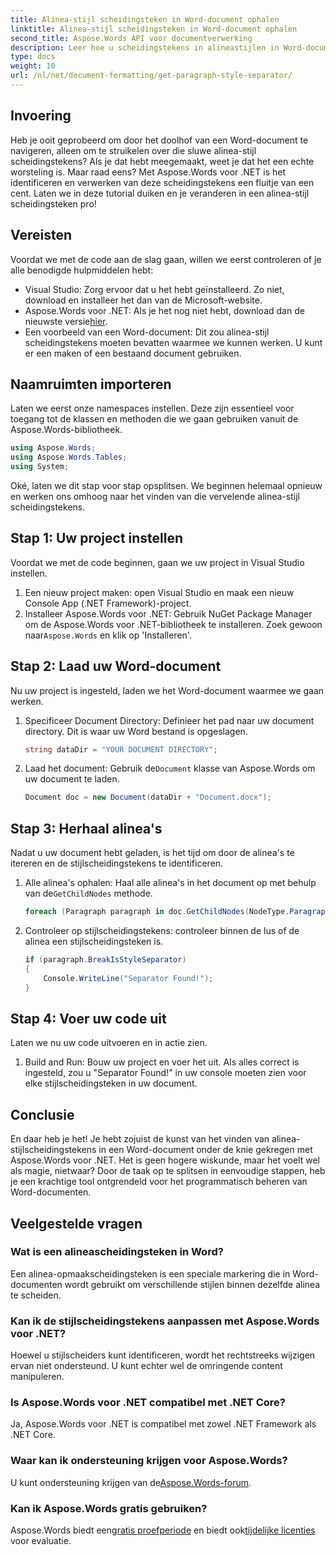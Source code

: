 ```yaml
---
title: Alinea-stijl scheidingsteken in Word-document ophalen
linktitle: Alinea-stijl scheidingsteken in Word-document ophalen
second_title: Aspose.Words API voor documentverwerking
description: Leer hoe u scheidingstekens in alineastijlen in Word-documenten kunt herkennen en verwerken met Aspose.Words voor .NET met deze uitgebreide, stapsgewijze zelfstudie.
type: docs
weight: 10
url: /nl/net/document-formatting/get-paragraph-style-separator/
---
```


## Invoering

Heb je ooit geprobeerd om door het doolhof van een Word-document te navigeren, alleen om te struikelen over die sluwe alinea-stijl scheidingstekens? Als je dat hebt meegemaakt, weet je dat het een echte worsteling is. Maar raad eens? Met Aspose.Words voor .NET is het identificeren en verwerken van deze scheidingstekens een fluitje van een cent. Laten we in deze tutorial duiken en je veranderen in een alinea-stijl scheidingsteken pro!

## Vereisten

Voordat we met de code aan de slag gaan, willen we eerst controleren of je alle benodigde hulpmiddelen hebt:

- Visual Studio: Zorg ervoor dat u het hebt geïnstalleerd. Zo niet, download en installeer het dan van de Microsoft-website.
- Aspose.Words voor .NET: Als je het nog niet hebt, download dan de nieuwste versie[hier](https://releases.aspose.com/words/net/).
- Een voorbeeld van een Word-document: Dit zou alinea-stijl scheidingstekens moeten bevatten waarmee we kunnen werken. U kunt er een maken of een bestaand document gebruiken.

## Naamruimten importeren

Laten we eerst onze namespaces instellen. Deze zijn essentieel voor toegang tot de klassen en methoden die we gaan gebruiken vanuit de Aspose.Words-bibliotheek.

```csharp
using Aspose.Words;
using Aspose.Words.Tables;
using System;
```

Oké, laten we dit stap voor stap opsplitsen. We beginnen helemaal opnieuw en werken ons omhoog naar het vinden van die vervelende alinea-stijl scheidingstekens.

## Stap 1: Uw project instellen

Voordat we met de code beginnen, gaan we uw project in Visual Studio instellen.

1. Een nieuw project maken: open Visual Studio en maak een nieuw Console App (.NET Framework)-project.
2.  Installeer Aspose.Words voor .NET: Gebruik NuGet Package Manager om de Aspose.Words voor .NET-bibliotheek te installeren. Zoek gewoon naar`Aspose.Words` en klik op 'Installeren'.

## Stap 2: Laad uw Word-document

Nu uw project is ingesteld, laden we het Word-document waarmee we gaan werken.

1. Specificeer Document Directory: Definieer het pad naar uw document directory. Dit is waar uw Word bestand is opgeslagen.

    ```csharp
    string dataDir = "YOUR DOCUMENT DIRECTORY";
    ```

2.  Laad het document: Gebruik de`Document` klasse van Aspose.Words om uw document te laden.

    ```csharp
    Document doc = new Document(dataDir + "Document.docx");
    ```

## Stap 3: Herhaal alinea's

Nadat u uw document hebt geladen, is het tijd om door de alinea's te itereren en de stijlscheidingstekens te identificeren.

1.  Alle alinea's ophalen: Haal alle alinea's in het document op met behulp van de`GetChildNodes` methode.

    ```csharp
    foreach (Paragraph paragraph in doc.GetChildNodes(NodeType.Paragraph, true))
    ```

2. Controleer op stijlscheidingstekens: controleer binnen de lus of de alinea een stijlscheidingsteken is.

    ```csharp
    if (paragraph.BreakIsStyleSeparator)
    {
        Console.WriteLine("Separator Found!");
    }
    ```

## Stap 4: Voer uw code uit

Laten we nu uw code uitvoeren en in actie zien.

1. Build and Run: Bouw uw project en voer het uit. Als alles correct is ingesteld, zou u "Separator Found!" in uw console moeten zien voor elke stijlscheidingsteken in uw document.

## Conclusie

En daar heb je het! Je hebt zojuist de kunst van het vinden van alinea-stijlscheidingstekens in een Word-document onder de knie gekregen met Aspose.Words voor .NET. Het is geen hogere wiskunde, maar het voelt wel als magie, nietwaar? Door de taak op te splitsen in eenvoudige stappen, heb je een krachtige tool ontgrendeld voor het programmatisch beheren van Word-documenten.

## Veelgestelde vragen

### Wat is een alineascheidingsteken in Word?
Een alinea-opmaakscheidingsteken is een speciale markering die in Word-documenten wordt gebruikt om verschillende stijlen binnen dezelfde alinea te scheiden.

### Kan ik de stijlscheidingstekens aanpassen met Aspose.Words voor .NET?
Hoewel u stijlscheiders kunt identificeren, wordt het rechtstreeks wijzigen ervan niet ondersteund. U kunt echter wel de omringende content manipuleren.

### Is Aspose.Words voor .NET compatibel met .NET Core?
Ja, Aspose.Words voor .NET is compatibel met zowel .NET Framework als .NET Core.

### Waar kan ik ondersteuning krijgen voor Aspose.Words?
 U kunt ondersteuning krijgen van de[Aspose.Words-forum](https://forum.aspose.com/c/words/8).

### Kan ik Aspose.Words gratis gebruiken?
 Aspose.Words biedt een[gratis proefperiode](https://releases.aspose.com/) en biedt ook[tijdelijke licenties](https://purchase.aspose.com/temporary-license/) voor evaluatie.